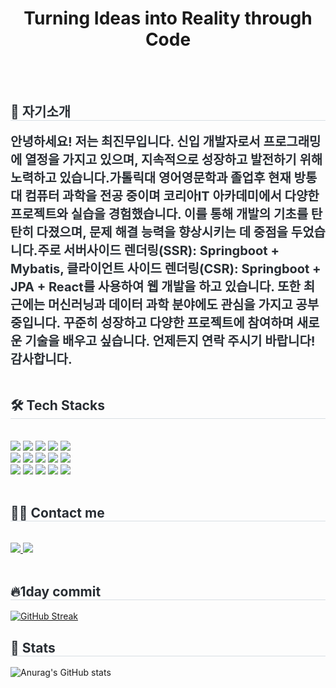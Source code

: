 <h1></h1>
<h1 align="center" >Turning Ideas into Reality through Code</h1>
<br>
<br>
    <div style="text-align: left;"> 
    <h2 style="border-bottom: 1px solid #d8dee4; color: #282d33;"> 🙌  자기소개 </h2>  
    <div style="font-weight: 700; font-size: 20px; text-align: left; color: #282d33;"> 안녕하세요! 저는 최진무입니다. 신입 개발자로서 프로그래밍에 열정을 가지고 있으며, 지속적으로 성장하고 발전하기 위해 노력하고 있습니다.가톨릭대 영어영문학과 졸업후 현재 방통대 컴퓨터 과학을 전공 중이며 코리아IT 아카데미에서 다양한 프로젝트와 실습을 경험했습니다. 이를 통해 개발의 기초를 탄탄히 다졌으며, 문제 해결 능력을 향상시키는 데 중점을 두었습니다.주로 서버사이드 렌더링(SSR): Springboot + Mybatis, 클라이언트 사이드 렌더링(CSR): Springboot + JPA + React를 사용하여 웹 개발을 하고 있습니다. 또한 최근에는 머신러닝과 데이터 과학 분야에도 관심을 가지고 공부 중입니다. 꾸준히 성장하고 다양한 프로젝트에 참여하며 새로운 기술을 배우고 싶습니다. 언제든지 연락 주시기 바랍니다! </li> 감사합니다. </div> 
    </div>
    <br>
    <div style="text-align: left;">
    <h2 style="border-bottom: 1px solid #d8dee4; color: #282d33;"> 🛠️ Tech Stacks </h2> <br> 
    <div style="margin: ; text-align: left;" "text-align: left;"> <img src="https://img.shields.io/badge/Amazon S3-569A31?style=for-the-badge&logo=Amazon S3&logoColor=white">
          <img src="https://img.shields.io/badge/Amazon AWS-232F3E?style=for-the-badge&logo=Amazon AWS&logoColor=white">
          <img src="https://img.shields.io/badge/Git-F05032?style=for-the-badge&logo=Git&logoColor=white">
          <img src="https://img.shields.io/badge/Github-181717?style=for-the-badge&logo=Github&logoColor=white">
          <img src="https://img.shields.io/badge/HTML5-E34F26?style=for-the-badge&logo=HTML5&logoColor=white">
          <br/><img src="https://img.shields.io/badge/jQuery-0769AD?style=for-the-badge&logo=jQuery&logoColor=white">
          <img src="https://img.shields.io/badge/Java-007396?style=for-the-badge&logo=Java&logoColor=white">
          <img src="https://img.shields.io/badge/Javascript-F7DF1E?style=for-the-badge&logo=Javascript&logoColor=white">
          <img src="https://img.shields.io/badge/MySQL-4479A1?style=for-the-badge&logo=MySQL&logoColor=white">
          <img src="https://img.shields.io/badge/Python-3776AB?style=for-the-badge&logo=Python&logoColor=white">
          <br/><img src="https://img.shields.io/badge/React-61DAFB?style=for-the-badge&logo=React&logoColor=white">
          <img src="https://img.shields.io/badge/Redux-764ABC?style=for-the-badge&logo=Redux&logoColor=white">
          <img src="https://img.shields.io/badge/Spring Boot-6DB33F?style=for-the-badge&logo=Spring Boot&logoColor=white">
          <img src="https://img.shields.io/badge/C-A8B9CC?style=for-the-badge&logo=C&logoColor=white">
          <img src="https://img.shields.io/badge/C++-00599C?style=for-the-badge&logo=C%2B%2B&logoColor=white">
          <br/></div>
    </div>
    <br>
    <div style="text-align: left;">
    <h2 style="border-bottom: 1px solid #d8dee4; color: #282d33;"> 🧑‍💻 Contact me </h2> <br> 
    <div style="text-align: left;"> <a href=mailto:chaiginmoo@gmail.com> <img src="https://img.shields.io/badge/Gmail-EA4335?style=for-the-badge&logo=Gmail&logoColor=white&link=mailto:chaiginmoo@gmail.com"> </a>
         <a href=https://m.blog.naver.com/cro2233> <img src="https://img.shields.io/badge/Naver-03C75A?style=for-the-badge&logo=Naver&logoColor=white&link=https://m.blog.naver.com/cro2233"> </a>
          </div>  <br> 
    <div style="text-align: left;">  </div> 
    </div>
    <div style="text-align: left;"> 
    <h2 style="border-bottom: 1px solid #d8dee4; color: #282d33;"> 🔥1day commit </h2>   
    </div>

[![GitHub Streak](https://github-readme-streak-stats.herokuapp.com/?user=chaiginmoo&theme=ambient_gradient)](https://git.io/streak-stats)

<div style="text-align: left;"> 
    <h2 style="border-bottom: 1px solid #d8dee4; color: #282d33;"> 🏅 Stats </h2> 
</div>

![Anurag's GitHub stats](https://github-readme-stats.vercel.app/api?username=chaiginmoo&theme=ambient_gradient)

    
    
